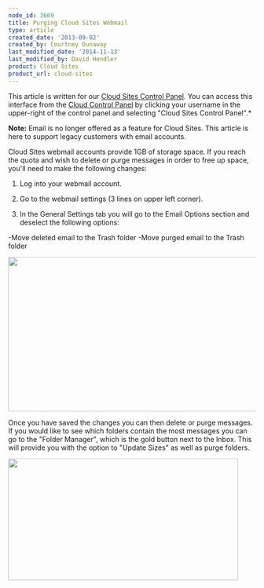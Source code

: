 ```yaml
---
node_id: 3669
title: Purging Cloud Sites Webmail
type: article
created_date: '2013-09-02'
created_by: Courtney Dunaway
last_modified_date: '2014-11-13'
last_modified_by: David Hendler
product: Cloud Sites
product_url: cloud-sites
---
```


This article is written for our [Cloud Sites Control
Panel](https://manage.rackspacecloud.com). You can access this interface
from the [Cloud Control Panel](https://mycloud.rackspace.com) by
clicking your username in the upper-right of the control panel and
selecting "Cloud Sites Control Panel".*

**Note:** Email is no longer offered as a feature for Cloud Sites.  This article
is here to support legacy customers with email accounts.

Cloud Sites webmail accounts provide 1GB of storage space.  If you reach
the quota and wish to delete or purge messages in order to free up
space, you'll need to make the following changes:

1.  Log into your webmail account.

2.  Go to the webmail settings (3 lines on upper left corner).

3.  In the General Settings tab you will go to the Email Options section
and deselect the following options:

-Move deleted email to the Trash folder
-Move purged email to the Trash folder

<img src="https://8026b2e3760e2433679c-fffceaebb8c6ee053c935e8915a3fbe7.ssl.cf2.rackcdn.com/field/image/CourtneyPic1.png" width="539" height="315" />

Once you have saved the changes you can then delete or purge messages.
If you would like to see which folders contain the most messages you can
go to the "Folder Manager", which is the gold button next to the Inbox.
This will provide you with the option to "Update Sizes" as well as purge
folders.

<img src="https://8026b2e3760e2433679c-fffceaebb8c6ee053c935e8915a3fbe7.ssl.cf2.rackcdn.com/field/image/CourtneyPic2.png" width="468" height="248" />



